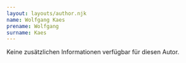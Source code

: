 ```yaml
---
layout: layouts/author.njk
name: Wolfgang Kaes
prename: Wolfgang
surname: Kaes
---
```

Keine zusätzlichen Informationen verfügbar für diesen Autor.
